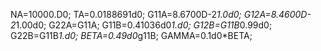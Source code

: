 NA=10000.D0;
TA=0.0188691d0;
G11A=8.6700D-2*1.0d0;
G12A=8.4600D-2*1.00d0;
G22A=G11A;
G11B=0.41036d0*1.d0;
G12B=G11B*0.99d0;
G22B=G11B*1.d0;
BETA=0.49d0*g11B;
GAMMA=0.1d0*BETA;